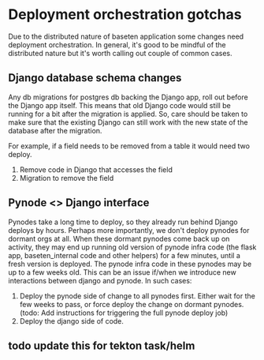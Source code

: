 # Deployment orchestration gotchas
Due to the distributed nature of baseten application some changes need deployment orchestration. In general, 
it's good to be mindful of the distributed nature but it's worth calling out couple of common cases.

## Django database schema changes
Any db migrations for postgres db backing the Django app, roll out before the Django app itself. This means 
that old Django code would still be running for a bit after the migration is applied. So, care should be taken
to make sure that the existing Django can still work with the new state of the database after the migration.

For example, if a field needs to be removed from a table it would need two deploy.
1. Remove code in Django that accesses the field
2. Migration to remove the field


## Pynode <> Django interface

Pynodes take a long time to deploy, so they already run behind Django deploys by hours. Perhaps more importantly, 
we don't deploy pynodes for dormant orgs at all. When these dormant pynodes come back up on activity, they may end up running
old version of pynode infra code (the flask app, baseten_internal code and other helpers) for a few minutes, until
a fresh version is deployed. The pynode infra code in these pynodes may be up to a few weeks old. This can be an issue if/when
we introduce new interactions between django and pynode. In such cases:

1. Deploy the pynode side of change to all pynodes first. Either wait for the few weeks to pass, or force deploy the change on 
dormant pynodes. (todo: Add instructions for triggering the full pynode deploy job)
2. Deploy the django side of code.

## todo update this for tekton task/helm
